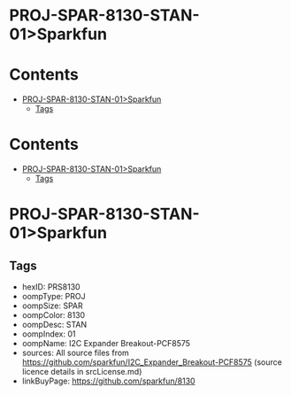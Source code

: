 
PROJ-SPAR-8130-STAN-01>Sparkfun
===============================

Contents
========

* [PROJ-SPAR-8130-STAN-01>Sparkfun](#proj-spar-8130-stan-01sparkfun)
	* [Tags](#tags)

Contents
========

* [PROJ-SPAR-8130-STAN-01>Sparkfun](#proj-spar-8130-stan-01sparkfun)
	* [Tags](#tags)

# PROJ-SPAR-8130-STAN-01>Sparkfun

## Tags

- hexID: PRS8130
- oompType: PROJ
- oompSize: SPAR
- oompColor: 8130
- oompDesc: STAN
- oompIndex: 01
- oompName: I2C Expander Breakout-PCF8575
- sources: All source files from https://github.com/sparkfun/I2C_Expander_Breakout-PCF8575 (source licence details in srcLicense.md)
- linkBuyPage: https://github.com/sparkfun/8130
